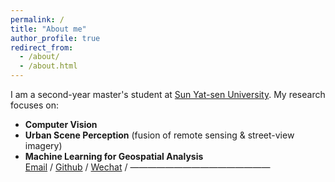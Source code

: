```yaml
---
permalink: /
title: "About me"
author_profile: true
redirect_from: 
  - /about/
  - /about.html
---
```

I am a second-year master's student at [Sun Yat-sen University](https://www.sysu.edu.cn/). My research focuses on:
- **Computer Vision**  
- **Urban Scene Perception** (fusion of remote sensing & street-view imagery)  
- **Machine Learning for Geospatial Analysis**  
[Email](huoxj3@mail2.sysu.edu.cn) / [Github](https://github.com/XinjieHuo/huoxj.github.io) / [Wechat](../image/Wechat.jpg) /
————————————————
